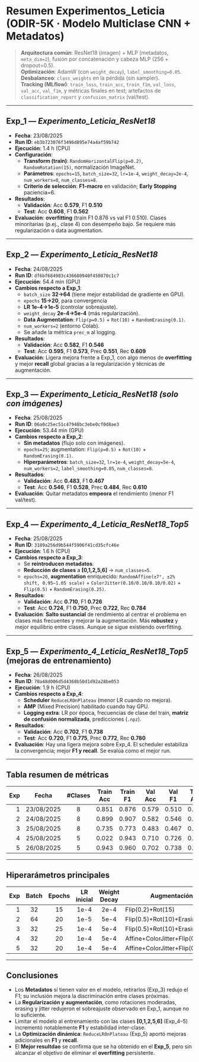 # Resumen Experimentos_Leticia (ODIR-5K · Modelo Multiclase CNN + Metadatos)

> **Arquitectura común**: ResNet18 (imagen) + MLP (metadatos, `meta_dim=2`), fusión por concatenación y cabeza MLP (256 + dropout=0.5).  
> **Optimización**: AdamW (con `weight_decay`), `label_smoothing=0.05`.  
> **Desbalanceo**: `class_weights` en la pérdida (sin sampler).  
> **Tracking (MLflow)**: `train_loss`, `train_acc`, `train_f1m`, `val_loss`, `val_acc`, `val_f1m`, y métricas finales en test; artefactos de `classification_report` y `confusion_matrix` (val/test).

---

## Exp_1 — *Experimento_Leticia_ResNet18*
- **Fecha**: 23/08/2025  
- **Run ID**: `eb3b723076f3496d895e74a4af59b742`  
- **Ejecución**: 1.4 h (CPU)  
- **Configuración**:  
  - **Transform (train)**: `RandomHorizontalFlip(p=0.2)`, `RandomRotation(15)`, normalización ImageNet.  
  - **Parámetros**: `epochs=15`, `batch_size=32`, `lr=1e-4`, `weight_decay=2e-4`, `num_workers=0`, `num_classes=8`. 
  - **Criterio de selección**: **F1-macro** en validación; **Early Stopping** paciencia=6.
- **Resultados**:  
  - **Validación**: Acc **0.579**, F1 **0.510**  
  - **Test**: Acc **0.608**, F1 **0.562**
- **Evaluación**: **overfitting** (train F1 0.876 vs val F1 0.510). Clases minoritarias (p.ej., clase 4) con desempeño bajo. Se requiere más regularización o data augmentation.

---

## Exp_2 — *Experimento_Leticia_ResNet18*
- **Fecha**: 24/08/2025  
- **Run ID**: `df6bf684983c436680940f450870c1c7`  
- **Ejecución**: 54.4 min (GPU)  
- **Cambios respecto a Exp_1**:  
  - `batch_size` **32→64** (tiene mejor estabilidad de gradiente en GPU).  
  - `epochs` **15→20**, para convergencia
  - **LR** **1e-4→1e-5** (controlar sobreajuste).  
  - `weight_decay` **2e-4→5e-4** (más regularización).  
  - **Data Augmentation**: `Flip(p=0.5)` + `Rot(10)` + `RandomErasing(0.1)`.  
  - `num_workers=2` (entorno Colab).  
  - Se añade la métrica `prec_m` al logging.
- **Resultados**:  
  - **Validación**: Acc **0.582**, F1 **0.546**  
  - **Test**: Acc **0.595**, F1 **0.573**, Prec **0.551**, Rec **0.609**
- **Evaluación**: Ligera mejora frente a Exp_1, con algo menos de **overfitting** y mejor **recall** global gracias a la regularización y técnicas de augmentación.

---

## Exp_3 — *Experimento_Leticia_ResNet18 (solo con imágenes)*
- **Fecha**: 25/08/2025  
- **Run ID**: `06a0c25ec51c47948bc3ebe0cf0d8ae3`  
- **Ejecución**: 53.44 min (GPU)  
- **Cambios respecto a Exp_2**:  
  - **Sin metadatos** (flujo solo con imágenes).  
  - `epochs=25`; augmentation: `Flip(p=0.5)` + `Rot(10)` + `RandomErasing(0.1)`.  
  - **Hiperparámetros**: `batch_size=32`, `lr=1e-4`, `weight_decay=5e-4`, `num_workers=2`, `label_smoothing=0.05`, `num_classes=8`.
- **Resultados**:  
  - **Validación**: Acc **0.483**, F1 **0.467**  
  - **Test**: Acc **0.546**, F1 **0.528**, Prec **0.484**, Rec **0.610**
- **Evaluación**: Quitar metadatos **empeora** el rendimiento (menor F1 val/test).

---

## Exp_4 — *Experimento_4_Leticia_ResNet18_Top5*
- **Fecha**: 25/08/2025  
- **Run ID**: `3189a256d9b544f5906f41cd35cfc46e`  
- **Ejecución**: 1.6 h (CPU)  
- **Cambios respecto a Exp_3**:  
  - Se **reintroducen metadatos**.  
  - **Reducción de clases** a **[0,1,2,5,6]** → `num_classes=5`.  
  - `epochs=20`, **augmentation** enriquecido: `RandomAffine(±7°, ±2% shift, 0.95–1.05 scale)` + `ColorJitter(0.10/0.10/0.10/0.02)` + `Flip(0.5)` + `RandomErasing(0.25)`.
- **Resultados**:  
  - **Validación**: Acc **0.710**, F1 **0.726**  
  - **Test**: Acc **0.724**, F1 **0.750**, Prec **0.722**, Rec **0.784**
- **Evaluación**: **Salto sustancial** de rendimiento al centrar el problema en clases más frecuentes y mejorar la augmentación. Más **robustez** y mejor equilibrio entre clases. Aunque se sigue existiendo overfitting.

---

## Exp_5 — *Experimento_4_Leticia_ResNet18_Top5* (mejoras de entrenamiento)
- **Fecha**: 26/08/2025  
- **Run ID**: `70a48d006d5d4368b50d1d92a28be053`  
- **Ejecución**: 1.9 h (CPU)  
- **Cambios respecto a Exp_4**:  
  - **Scheduler** `ReduceLROnPlateau` (menor LR cuando no mejora).  
  - **AMP** (Mixed Precision) habilitado cuando hay GPU.    
  - **Logging extra**: LR por época, frecuencias de clase del train, **matriz de confusión normalizada**, predicciones (`.npz`).
- **Resultados**:  
  - **Validación**: Acc **0.702**, F1 **0.738**  
  - **Test**: Acc **0.720**, F1 **0.775**, Prec **0.772**, Rec **0.780**
- **Evaluación**:  Hay una ligera mejora sobre Exp_4. El scheduler estabiliza la convergencia; mejor **F1 y recall**. Se evalúa como el mejor run.

---

## Tabla resumen de métricas

| Exp | Fecha      | #Clases | Train Acc | Train F1 | Val Acc | Val F1 | Test Acc | Test F1 | Test Prec | Test Rec |
| --: | ---------- | :-----: | :-------: | :------: | :-----: | :----: | :------: | :-----: | :-------: | :------: |
|   1 | 23/08/2025 |    8    |   0.851   |   0.876  |  0.579  |  0.510 |   0.608  |  0.562  |  0.570\*  |   0.571. |
|   2 | 24/08/2025 |    8    |   0.899   |   0.907  |  0.582  |  0.546 |   0.595  |  0.573  |   0.551   |   0.609  |
|   3 | 25/08/2025 |    8    |   0.735   |   0.773  |  0.483  |  0.467 |   0.546  |  0.528  |   0.484   |   0.610  |
|   4 | 25/08/2025 |    5    |   0.022   |   0.943  |  0.710  |  0.726 |   0.724  |  0.750  |   0.722   |   0.784  |
|   5 | 26/08/2025 |    5    |   0.943   |   0.960  |  0.702  |  0.738 |   0.720  |  0.775  |   0.772   |   0.780  |


---

## Hiperarámetros principales 

| Exp | Batch | Epochs | LR inicial | Weight Decay | Augmentación principal                     | Dropout | Scheduler | Optimizer |
| --: | :---: | :----: | :--------: | :----------: | ------------------------------------------ | :-----: | :-------: | :-------: |
|   1 |   32  |   15   |    1e-4    |     2e-4     | Flip(0.2)+Rot(15)                          |   0.5   |     No    |   AdamW   |
|   2 |   64  |   20   |    1e-5    |     5e-4     | Flip(0.5)+Rot(10)+Erasing(0.1)             |   0.5   |     No    |   AdamW   |
|   3 |   32  |   25   |    1e-4    |     5e-4     | Flip(0.5)+Rot(10)+Erasing(0.1)             |   0.5   |     No    |   AdamW   |
|   4 |   32  |   20   |    1e-4    |     5e-4     | Affine+ColorJitter+Flip(0.5)+Erasing(0.25) |   0.5   |     No    |   AdamW   |
|   5 |   32  |   20   |    1e-4    |     5e-4     | Affine+ColorJitter+Flip(0.5)+Erasing(0.25) |   0.5   |   **Sí**  |   AdamW   |


---

## Conclusiones

- Los **Metadatos** sí tienen valor en el modelo, retirarlos (Exp_3) redujo el F1; su inclusión mejora la discriminación entre clases próximas.  
- La **Regularización y augmentación**, como rotaciones moderadas, erasing y jitter redujeron el sobreajuste observado en Exp_1, aunque no lo suficiente.
- Limitar el modelo al entrenamiento con las clases **[0,1,2,5,6]** (Exp_4–5) incrementó notablemente **F1** y estabilidad inter-clase.  
- La **Optimización dinámica**: `ReduceLROnPlateau` (Exp_5) aportó mejoras adicionales en **F1** y **recall**.  
- El **Mejor resultdao** se confirma que se ha obtenido en el **Exp_5**, pero sin alcanzar el objetivo de eliminar el **overfitting** persistente.




